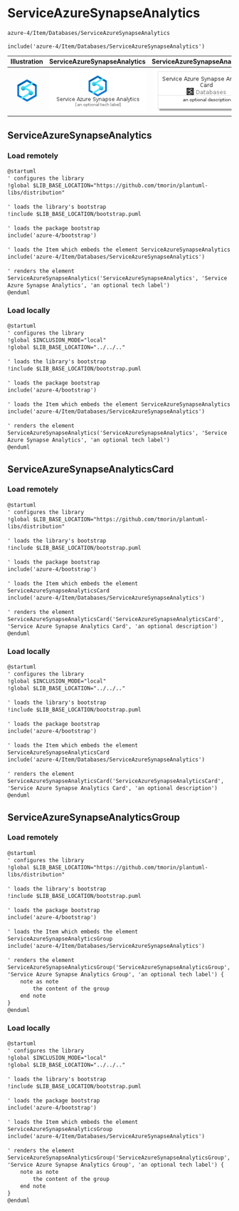 # ServiceAzureSynapseAnalytics


```text
azure-4/Item/Databases/ServiceAzureSynapseAnalytics
```

```text
include('azure-4/Item/Databases/ServiceAzureSynapseAnalytics')
```



| Illustration | ServiceAzureSynapseAnalytics | ServiceAzureSynapseAnalyticsCard | ServiceAzureSynapseAnalyticsGroup |
| :---: | :---: | :---: | :---: |
| ![illustration for Illustration](../../../azure-4/Item/Databases/ServiceAzureSynapseAnalytics.png) | ![illustration for ServiceAzureSynapseAnalytics](../../../azure-4/Item/Databases/ServiceAzureSynapseAnalytics.Local.png) | ![illustration for ServiceAzureSynapseAnalyticsCard](../../../azure-4/Item/Databases/ServiceAzureSynapseAnalyticsCard.Local.png) | ![illustration for ServiceAzureSynapseAnalyticsGroup](../../../azure-4/Item/Databases/ServiceAzureSynapseAnalyticsGroup.Local.png) |




## ServiceAzureSynapseAnalytics

### Load remotely
```plantuml
@startuml
' configures the library
!global $LIB_BASE_LOCATION="https://github.com/tmorin/plantuml-libs/distribution"

' loads the library's bootstrap
!include $LIB_BASE_LOCATION/bootstrap.puml

' loads the package bootstrap
include('azure-4/bootstrap')

' loads the Item which embeds the element ServiceAzureSynapseAnalytics
include('azure-4/Item/Databases/ServiceAzureSynapseAnalytics')

' renders the element
ServiceAzureSynapseAnalytics('ServiceAzureSynapseAnalytics', 'Service Azure Synapse Analytics', 'an optional tech label')
@enduml
```

### Load locally
```plantuml
@startuml
' configures the library
!global $INCLUSION_MODE="local"
!global $LIB_BASE_LOCATION="../../.."

' loads the library's bootstrap
!include $LIB_BASE_LOCATION/bootstrap.puml

' loads the package bootstrap
include('azure-4/bootstrap')

' loads the Item which embeds the element ServiceAzureSynapseAnalytics
include('azure-4/Item/Databases/ServiceAzureSynapseAnalytics')

' renders the element
ServiceAzureSynapseAnalytics('ServiceAzureSynapseAnalytics', 'Service Azure Synapse Analytics', 'an optional tech label')
@enduml
```

## ServiceAzureSynapseAnalyticsCard

### Load remotely
```plantuml
@startuml
' configures the library
!global $LIB_BASE_LOCATION="https://github.com/tmorin/plantuml-libs/distribution"

' loads the library's bootstrap
!include $LIB_BASE_LOCATION/bootstrap.puml

' loads the package bootstrap
include('azure-4/bootstrap')

' loads the Item which embeds the element ServiceAzureSynapseAnalyticsCard
include('azure-4/Item/Databases/ServiceAzureSynapseAnalytics')

' renders the element
ServiceAzureSynapseAnalyticsCard('ServiceAzureSynapseAnalyticsCard', 'Service Azure Synapse Analytics Card', 'an optional description')
@enduml
```

### Load locally
```plantuml
@startuml
' configures the library
!global $INCLUSION_MODE="local"
!global $LIB_BASE_LOCATION="../../.."

' loads the library's bootstrap
!include $LIB_BASE_LOCATION/bootstrap.puml

' loads the package bootstrap
include('azure-4/bootstrap')

' loads the Item which embeds the element ServiceAzureSynapseAnalyticsCard
include('azure-4/Item/Databases/ServiceAzureSynapseAnalytics')

' renders the element
ServiceAzureSynapseAnalyticsCard('ServiceAzureSynapseAnalyticsCard', 'Service Azure Synapse Analytics Card', 'an optional description')
@enduml
```

## ServiceAzureSynapseAnalyticsGroup

### Load remotely
```plantuml
@startuml
' configures the library
!global $LIB_BASE_LOCATION="https://github.com/tmorin/plantuml-libs/distribution"

' loads the library's bootstrap
!include $LIB_BASE_LOCATION/bootstrap.puml

' loads the package bootstrap
include('azure-4/bootstrap')

' loads the Item which embeds the element ServiceAzureSynapseAnalyticsGroup
include('azure-4/Item/Databases/ServiceAzureSynapseAnalytics')

' renders the element
ServiceAzureSynapseAnalyticsGroup('ServiceAzureSynapseAnalyticsGroup', 'Service Azure Synapse Analytics Group', 'an optional tech label') {
    note as note
        the content of the group
    end note
}
@enduml
```

### Load locally
```plantuml
@startuml
' configures the library
!global $INCLUSION_MODE="local"
!global $LIB_BASE_LOCATION="../../.."

' loads the library's bootstrap
!include $LIB_BASE_LOCATION/bootstrap.puml

' loads the package bootstrap
include('azure-4/bootstrap')

' loads the Item which embeds the element ServiceAzureSynapseAnalyticsGroup
include('azure-4/Item/Databases/ServiceAzureSynapseAnalytics')

' renders the element
ServiceAzureSynapseAnalyticsGroup('ServiceAzureSynapseAnalyticsGroup', 'Service Azure Synapse Analytics Group', 'an optional tech label') {
    note as note
        the content of the group
    end note
}
@enduml
```

